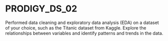 # PRODIGY_DS_02
Performed data cleaning and exploratory data analysis (EDA) on a dataset of your choice, such as the Titanic dataset from Kaggle. Explore the relationships between variables and identify patterns and trends in the data.
